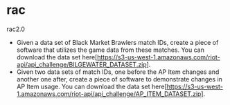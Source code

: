 # rac
rac2.0
- Given a data set of Black Market Brawlers match IDs, create a piece of software that utilizes the game data from these matches. You can download the data set here[https://s3-us-west-1.amazonaws.com/riot-api/api_challenge/BILGEWATER_DATASET.zip].
- Given two data sets of match IDs, one before the AP Item changes and another one after, create a piece of software to demonstrate changes in AP Item usage. You can download the data set here[https://s3-us-west-1.amazonaws.com/riot-api/api_challenge/AP_ITEM_DATASET.zip].